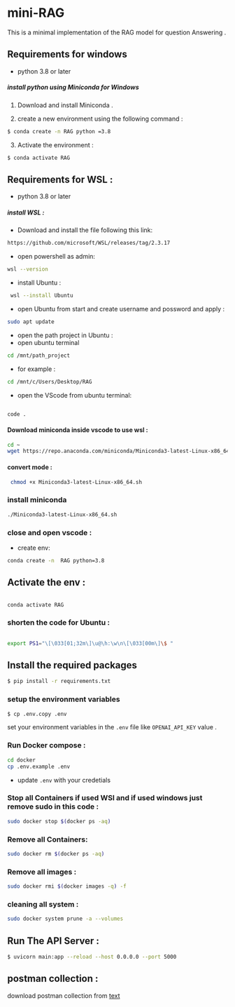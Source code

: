 # mini-RAG

This is a minimal implementation of the RAG model for question Answering .

## Requirements for windows
 
 - python 3.8 or later

 ##### install python using Miniconda for Windows

1) Download and install Miniconda .

2) create a new environment using the following command :
```bash 
$ conda create -n RAG python =3.8

```
3) Activate the environment :
```bash 
$ conda activate RAG 

```
## Requirements for WSL :

- python 3.8 or later

##### install WSL :
* Download and install the file following this link: 
```bash
https://github.com/microsoft/WSL/releases/tag/2.3.17

```
* open powershell as admin:
```bash
wsl --version
```

* install Ubuntu :
```bash
 wsl --install Ubuntu

 ```
 * open Ubuntu from start and create username and possword and apply :

 ```bash
 sudo apt update

 ```

* open the path project in Ubuntu  :
* open ubuntu terminal 
```bash
cd /mnt/path_project 

```
* for example :
```bash 
cd /mnt/c/Users/Desktop/RAG

```
* open the VScode from ubuntu terminal:
```bash

code .

```
#### Download miniconda inside vscode to use wsl :
```bash 
cd ~
wget https://repo.anaconda.com/miniconda/Miniconda3-latest-Linux-x86_64.sh

``` 
#### convert mode :
```bash
 chmod +x Miniconda3-latest-Linux-x86_64.sh  
```
### install miniconda
```bash
./Miniconda3-latest-Linux-x86_64.sh

```
### close and open vscode :

* create env:
```bash
conda create -n  RAG python=3.8

```
## Activate the env :
```bash

conda activate RAG

```
### shorten the code for Ubuntu :
```bash

export PS1="\[\033[01;32m\]\u@\h:\w\n\[\033[00m\]\$ "

```


## Install the required packages
```bash
$ pip install -r requirements.txt
```

### setup the environment variables

```bash
$ cp .env.copy .env
```
set your environment variables in the `.env` file like `OPENAI_API_KEY` value .

### Run Docker compose :

```bash
cd docker
cp .env.example .env
```

* update `.env` with your credetials

### Stop all Containers if used WSl and if used windows just remove sudo  in this code :
```bash
sudo docker stop $(docker ps -aq)
```

### Remove all Containers:
```bash 
sudo docker rm $(docker ps -aq)
```

### Remove all images :
```bash 
sudo docker rmi $(docker images -q) -f

```
### cleaning all system :
```bash
sudo docker system prune -a --volumes
```



## Run The API Server :
```bash 
$ uvicorn main:app --reload --host 0.0.0.0 --port 5000

```
## postman collection :
download postman collection from [text](assets/mini-RAG.postman_collection.json)

